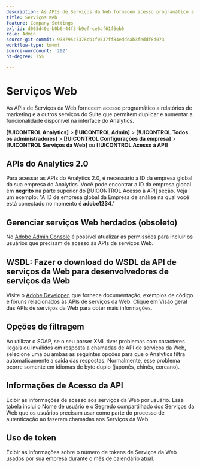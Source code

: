 ```yaml
---
description: As APIs de Serviços da Web fornecem acesso programático a relatórios de marketing e a outros serviços do Suite que permitem duplicar e aumentar a funcionalidade disponível na interface do Analytics.
title: Serviços Web
feature: Company Settings
exl-id: d003d40e-b0b6-44f3-b9ef-ce6af61f5eb5
role: Admin
source-git-commit: 938795c7378cb1f0537ff84eddeab3feddf8d073
workflow-type: tm+mt
source-wordcount: '292'
ht-degree: 75%

---
```


# Serviços Web

As APIs de Serviços da Web fornecem acesso programático a relatórios de marketing e a outros serviços do Suite que permitem duplicar e aumentar a funcionalidade disponível na interface do Analytics.

**[!UICONTROL Analytics]** > **[!UICONTROL Admin]** > **[!UICONTROL Todos os administradores]** > **[!UICONTROL Configurações da empresa]** > **[!UICONTROL Serviços da Web]** ou **[!UICONTROL Acesso à API]**


## APIs do Analytics 2.0

Para acessar as APIs do Analytics 2.0, é necessário a ID da empresa global da sua empresa do Analytics. Você pode encontrar a ID da empresa global em **negrito** na parte superior do [!UICONTROL Acesso à API] seção. Veja um exemplo: &quot;A ID de empresa global da Empresa de análise na qual você está conectado no momento é **adobe1234**.&quot;

## Gerenciar serviços Web herdados (obsoleto)

No [Adobe Admin Console](https://helpx.adobe.com/br/enterprise/using/admin-console.html) é possível atualizar as permissões para incluir os usuários que precisam de acesso às APIs de serviços Web.

## WSDL: Fazer o download do WSDL da API de serviços da Web para desenvolvedores de serviços da Web

Visite o [Adobe Developer](https://developer.adobe.com/analytics-apis/docs/2.0/), que fornece documentação, exemplos de código e fóruns relacionados às APIs de serviços da Web. Clique em Visão geral das APIs de serviços da Web para obter mais informações.

## Opções de filtragem

Ao utilizar o SOAP, se o seu parser XML tiver problemas com caracteres ilegais ou inválidos em resposta a chamadas de API de serviços da Web, selecione uma ou ambas as seguintes opções para que o Analytics filtra automaticamente a saída das respostas. Normalmente, esse problema ocorre somente em idiomas de byte duplo (japonês, chinês, coreano).

## Informações de Acesso da API

Exibir as informações de acesso aos serviços da Web por usuário. Essa tabela inclui o Nome de usuário e o Segredo compartilhado dos Serviços da Web que os usuários precisam usar como parte do processo de autenticação ao fazerem chamadas aos Serviços da Web.

## Uso de token

Exibir as informações sobre o número de tokens de Serviços da Web usados por sua empresa durante o mês de calendário atual.
